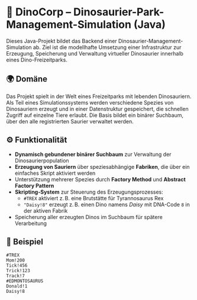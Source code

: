 # 🦖 DinoCorp – Dinosaurier-Park-Management-Simulation (Java)

Dieses Java-Projekt bildet das Backend einer Dinosaurier-Management-Simulation ab. Ziel ist die modellhafte Umsetzung einer Infrastruktur zur Erzeugung, Speicherung und Verwaltung virtueller Dinosaurier innerhalb eines Dino-Freizeitparks.

## 🌍 Domäne

Das Projekt spielt in der Welt eines Freizeitparks mit lebenden Dinosauriern. Als Teil eines Simulationssystems werden verschiedene Spezies von Dinosauriern erzeugt und in einer Datenstruktur gespeichert, die schnellen Zugriff auf einzelne Tiere erlaubt. Die Basis bildet ein binärer Suchbaum, über den alle registrierten Saurier verwaltet werden.

## ⚙️ Funktionalität

- **Dynamisch gebundener binärer Suchbaum** zur Verwaltung der Dinosaurierpopulation
- **Erzeugung von Sauriern** über speziesabhängige **Fabriken**, die über ein einfaches Skript aktiviert werden
- Unterstützung mehrerer Spezies durch **Factory Method** und **Abstract Factory Pattern**
- **Skripting-System** zur Steuerung des Erzeugungsprozesses:
  - `#TREX` aktiviert z. B. eine Brutstätte für Tyrannosaurus Rex
  - `"Daisy!8"` erzeugt z. B. einen Dino namens *Daisy* mit DNA-Code `8` in der aktiven Fabrik
- Speicherung aller erzeugten Dinos im Suchbaum für spätere Verarbeitung

## 🚀 Beispiel

```plaintext
#TREX
Mom!200
Tick!456
Trick!123
Track!7
#EDMONTOSAURUS
Donald!1
Daisy!8
